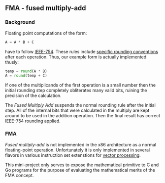 ## FMA - fused multiply-add

### Background
Floating point computations of the form:

```python
A = A * B + C
```

have to follow [IEEE-754](https://en.wikipedia.org/wiki/IEEE_floating_pointi "In-depth information about floating-point").  These rules include [specific rounding conventions](https://en.wikipedia.org/wiki/IEEE_floating_point#Rounding_rules) after each operation. Thus, our example form is actually implemented thusly:

```python
temp = round(A * B)
A = round(temp + C)
```

If one of the multiplicands of the first operation is a small number then the initial rounding step completely obliterates many valid bits, ruining the precision of the calculation.

The *Fused Multiply Add* suspends the normal rounding rule after the initial step.  All of the internal bits that were calculated in the multiply are kept around to be used in the addition operation.  Then the final result has correct IEEE-754 rounding applied.

### FMA

*Fused multiply-add* is not implemented in the x86 architecture as a normal floating-point operation.  Unfortunately it is only implemented in several flavors in various instruction set extenstions for [vector processing](https://en.wikipedia.org/wiki/Vector_processor). 

This mini-project only serves to expose the mathematical primitive to C and Go programs for the purpose of evaluating the mathematical merits of the FMA concept.

